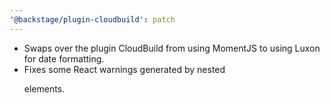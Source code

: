 ```yaml
---
'@backstage/plugin-cloudbuild': patch
---
```


- Swaps over the plugin CloudBuild from using MomentJS to using Luxon for date formatting.
- Fixes some React warnings generated by nested <p> elements.
